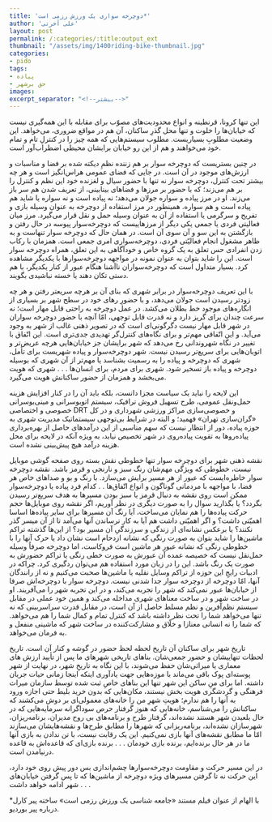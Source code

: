 ```yaml
---
title: 'دوچرخه سواری یک ورزش رزمی است*'
author: 'علی آخرتی'
layout: post
permalink: /:categories/:title:output_ext
thumbnail: "/assets/img/1400riding-bike-thumbnail.jpg"
categories:
- pido
tags:
- پیاده
- حق برشهر
images:
excerpt_separator: "<!--بیشتر-->"
---
```


این تنها کرونا، قرنطینه و انواع محدودیت‌های مصوّب برای مقابله با این همه‌گیری نیست که خیابان‌ها را خلوت و تنها محل گذرِ ساکنان، آن هم در مواقع ضروری، می‌خواهد. این وضعیت مطلوبِ بسیاریست. مطلوب سیستم‌هایی که همه چیز را در کنترلِ تام و تمام خود می‌خواهند و هم از این رو خیابان برایشان محیطی اضطراب‌آور است.

در چنین بستریست که دوچرخه سوار بر هم‌ زننده نظمِ دیکته شده بر فضا و مناسبات و ارزش‌های موجود در آن است. در جایی که فضای عمومی هراس‌انگیز است و هر چه بیشتر تحت کنترل، دوچرخه سوار نه تنها با حضور سیال و لغزنده خود این نظم و کنترل را بر هم می‌زند؛ که با حضور بر مرزها و فضاهای بینابینی، از تعریف شدن هم سر باز می‌زند. او در مرز پیاده و سواره جولان می‌دهد؛ نه پیاده است و نه سواره یا شاید هم پیاده است و هم سواره. همینطور در مرز استفاده از دوچرخه به عنوان وسیله بازی و تفریح و سرگرمی یا استفاده از آن به عنوان وسیله حمل و نقل قرار می‌گیرد. مرز میان فعالیتی فردی یا جمعی یکی دیگر از مرزهاییست که دوچرخه‌سوار پیوسه در حال رفتن و بازگشتن به این سو و آن سوی آن است. در همان حال که دوچرخه سوار تنهاست و به ظاهر مشغول انجام فعالیّتی فردی، دوچرخه‌سواری امری جمعی است. همزمان با رکاب زدن انفرادی حس تعلق به یک گروه خاص و خودآگاهی به این تعلق، همراه دوچرخه سوار است. این را شاید بتوان به عنوان نمونه در مواجهه دوچرخه‌سوارها با یکدیگر مشاهده کرد. بسیار متداول است که دوچرخه‌سواران ناآشنا هنگام عبور از کنار یکدیگر، با هم دستی تکان دهند یا خسته نباشیدی بگویند.

با این تعریف دوچرخه‌سوار در برابر شهری که بنای آن بر هرچه سریعتر رفتن و هر چه زودتر رسیدن است جولان می‌دهد، و با حضورِ رهای خود در سطح شهر بر بسیاری از انگاره‌های موجود خط بطلان می‌کشد. در عمل دوچرخه به راحتی قابل مهار است؛ نه سرعت چندان برای گریز دارد و نه قدرت قابل توجهی، امّا آنچه با حضور دوچرخه سواران در شهر قابل مهار نیست دگرگونی‌ای است که در تصویر ذهنی غالب از شهر به وجود می‌آید. و این اتّفاقی مهم‌تر و برای نگاه‌های کنترل‌گر تهدیدی جدی‌تری است. این اتّفاق با تغییر در نگاه شهروندانی رخ می‌دهد که شهر برایشان جز خیابان‌هایی هرچه عریض‌تر و اتوبان‌هایی برای سریع‌تر رسیدن نیست. شهر دوچرخه‌سوار و پیاده شهریست برای تأمل، شهری که دوچرخه و پیاده را به رسمیت بشناسد یا مهم‌تر از آن شهری که بوسیله دوچرخه و پیاده باز تسخیر شود. شهری برای مردم، برای انسان‌ها . . . شهری که هویت می‌بخشد و همزمان از حضور ساکنانش هویت می‌گیرد.

این لایحه را نباید یک سیاست مجزا دانست، بلکه باید آن را در کنار افزایش هزینه حمل‌ونقل عمومی، طرح تسهیل فروش ترافیک، سیستم اتوبوسرانی و مینی‌بوسرانی خصوصی و اختصاصی DRT و خصوصی‌سازی مراکز ورزشی شهرداری و در کل «گران‌سازی تهران» فهمید؛ و البته در شرایط بی‌توجهی سیستماتیک  مدیریت شهری به حوزه پیاده، دور از انتظار نیست که سهم مناسبی از این درآمدهای حاصل از بهره‌برداری پیاده‌روها به تقویت پیاده‌روی در شهر تخصیص نیابد، به ویژه آنکه در لایحه برای محل هزینه درآمد هیچ پیش‌بینی نشده است.

نقشه ذهنی شهر برای دوچرخه سوار تنها خطوطی نقش ‌بسته روی صفحه گوشی موبایل نیست، خطوطی که ویژگی مهم‌شان رنگ سبز و نارنجی و قرمز باشد. نقشه دوچرخه سوار خاطره‌ایست که عبور از هر مسیر برایش می‌سازد. با رنگ و بو و صداهای خاص هر فضا، با مواجهه با مردمانی گوناگون و انواع اتّفاق‌ها  . .  کدام فرد پیاده یا دوچرخه‌سوار ممکن است روی نقشه به دنبال قرمز یا سبز بودن مسیرها به هدف سریع‌تر رسیدن بگردد؟ یا بگذارید سوال را به صورت دیگری در نظر آوریم، اگر نقشه روی موبایل‌ها حجم حرکت پیاده‌ها را هم نمایان می‌ساخت، آیا رنگ آن مسیرها برای سایر پیاده‌ها اساسا اهمیّتی ‌داشت؟ و اگر اهمیّتی داشت هم آیا به کار ترساندن آنها می‌آمد تا از آن میسر گذر نکنند؟ یا برعکس نشانه‌ای از زندگی و سرزندگیِ آن مسیر بود؟ از این‌ها گذشته تراکم ماشین‌ها را شاید بتوان به صورت رنگی که نشانه ازدحام است نشان داد یا حرک آنها را با خطوطی رنگی که نشانه عبور هر ماشین است فروکاست، اما دوچرخه صرفاً وسیله حمل‌نقل نیست که خصیصه عمده آن عبورش به صورت خطی رنگی یا تراکم حضورش به صورت یک رنگ باشد. این را در زبان مورد استفاده هم می‌توان ردگیری کرد. چراکه در ادبیات رایجِ این حوزه از تراکم وسایل نقلیه یا ماشین‌ها صحبت می‌کنیم و نه از رانندگان آنها، امّا دوچرخه از دوچرخه سوار جدا شدنی نیست. دوچرخه سوار با دوچرخه‌اش صرفا از خیابان‌ها عبور نمی‌کند که شهر را تجربه می‌کند، و در این تجربه شهر را می‌آفریند. او در ساخت شهر و در ساخت معناهای شهری مداخله می‌کند و همین خود عملی در مقابل سیستم نظم‌آفرین و نظم مسلط حاصل از آن است، در مقابل قدرت سراسربینی که نه تنها می‌خواهد شما را تحت نظر داشته باشد که کنترل تمام و کمال شما را هم می‌خواهد. که شما را نه انسانی معنازا و خلّاق و مشارکت‌کننده در ساخت شهر که ماشینی منفعل و به فرمان می‌خواهد.

تاریخ شهر برای ساکنان آن تاریخ لحظه لحظ حضور در گوشه و کنار آن است. تاریخ لحظات تنهاییشان و حضور جمعی‌شان. بناهای تاریخی شهرهای ما پس از تأیید ارزش های معماری یا میراثی‌شان حفظ می‌شوند، با این نگاه به تاریخِ شهر، در نهایت از شهر پوسته‌ای پوک باقی می‌ماند با موزه‌هایی جهت یادآوری اینکه اینجا زمانی حیات جریان داشته. اما برای منِ ساکن این شهر تنها این بناهای خاصِ ثبت شده توسط سازمان میراث فرهنگی و گردشگری هویت بخش نیستند، مکان‌هایی که بدون خرید بلیط حتی اجازه ورود به آنها را هم ندارم؛ هویتِ شهرِ من را خانه‌های معمولی‌ای بر دوش می‌کشند که ساکنانش را می‌شناسم، خانه‌هایی که هنوز گرفتار حرص سوداگرانه سرمایه‌هایی که در حال بلعیدن شهر هستند نشده‌اند، گرفتار طرح و برنامه‌های بی روح مدیران، برنامه‌ریزان، شهرسازان نشده‌اند، برنامه‌ریزانی که شهرها را مطابق طرح‌ها و نقشه‌هایشان می‌سازند امّا ما مطابق نقشه‌های آنها بازی نمی‌کنیم. این یک رقابت نیست، با تن ندادن به بازی آنها ما در هر حال برنده‌ایم، برنده بازی خودمان . . . برنده بازی‌ای که قاعده‌اش به قاعده درنیامدن است.

در این مسیر حرکت و مقاومت دوچرخه‌سوارها چشم‌اندازی بس دور پیش روی خود دارد، این حرکت نه تا گرفتن مسیرهای ویژه دوچرخه از ماشین‌ها که تا پس گرفتن خیابان‌های شهر ادامه خواهد داشت . . .


*با الهام از عنوان فیلم مستند «جامعه شناسی یک ورزش رزمی است» ساخته پیر کارل درباره پیر بوردیو.
